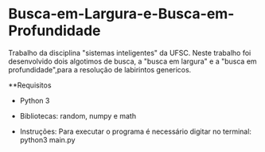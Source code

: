 # Busca-em-Largura-e-Busca-em-Profundidade

Trabalho da disciplina "sistemas inteligentes" da UFSC. Neste trabalho foi desenvolvido dois algotimos de busca, a 
"busca em largura" e a "busca em profundidade",para a resolução de labirintos genericos. 

**Requisitos
* Python 3
* Bibliotecas: random, numpy e math

* Instruções: 
Para executar o programa é necessário digitar no terminal: python3 main.py
